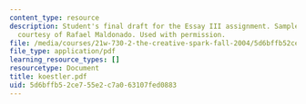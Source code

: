 ```yaml
---
content_type: resource
description: Student's final draft for the Essay III assignment. Sample student essay
  courtesy of Rafael Maldonado. Used with permission.
file: /media/courses/21w-730-2-the-creative-spark-fall-2004/5d6bffb52ce755e2c7a063107fed0883_koestler.pdf
file_type: application/pdf
learning_resource_types: []
resourcetype: Document
title: koestler.pdf
uid: 5d6bffb5-2ce7-55e2-c7a0-63107fed0883
---
```

